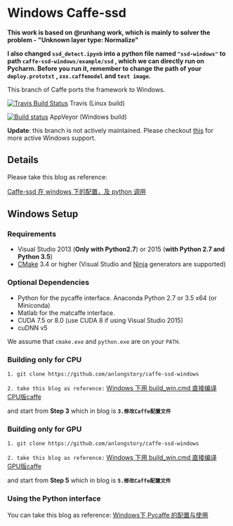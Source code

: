 # Windows Caffe-ssd

**This work is based on @runhang work, which is mainly to solver the problem - "Unknown layer type: Normalize"**

**I also changed `ssd_detect.ipynb` into a python file named `"ssd-windows"` to path `caffe-ssd-windows/example/ssd` , which we can directly run on Pycharm. Before you run it, remember to change the path of your `deploy.prototxt` , `xxx.caffemodel` and `test image`.**


This branch of Caffe ports the framework to Windows.

[![Travis Build Status](https://api.travis-ci.org/BVLC/caffe.svg?branch=windows)](https://travis-ci.org/BVLC/caffe) Travis (Linux build)

[![Build status](https://ci.appveyor.com/api/projects/status/ew7cl2k1qfsnyql4/branch/windows?svg=true)](https://ci.appveyor.com/project/BVLC/caffe/branch/windows) AppVeyor (Windows build)

**Update**: this branch is not actively maintained. Please checkout [this](https://github.com/BVLC/caffe/tree/windows) for more active Windows support.

## Details

Please take this blog as reference: 

[Caffe-ssd 在 windows 下的配置，及 python 调用](https://blog.csdn.net/Chris_zhangrx/article/details/83317721)

## Windows Setup

### Requirements

 - Visual Studio 2013 (**Only with Python2.7**) or 2015 (**with Python 2.7 and Python 3.5**)
 - [CMake](https://cmake.org/) 3.4 or higher (Visual Studio and [Ninja](https://ninja-build.org/) generators are supported)

### Optional Dependencies

 - Python for the pycaffe interface. Anaconda Python 2.7 or 3.5 x64 (or Miniconda)
 - Matlab for the matcaffe interface.
 - CUDA 7.5 or 8.0 (use CUDA 8 if using Visual Studio 2015)
 - cuDNN v5

 We assume that `cmake.exe` and `python.exe` are on your `PATH`.

### Building only for CPU


    1. git clone https://github.com/anlongstory/caffe-ssd-windows

 `2. take this blog as reference:` [Windows 下用 build_win.cmd 直接编译CPU版caffe](https://blog.csdn.net/Chris_zhangrx/article/details/79096015)

and start from **Step 3** which in blog is **`3.修改Caffe配置文件`**


### Building only for GPU

    1. git clone https://github.com/anlongstory/caffe-ssd-windows
  
   `2. take this blog as reference:` [Windows 下用 build_win.cmd 直接编译GPU版caffe](https://blog.csdn.net/Chris_zhangrx/article/details/83339684)

and start from **Step 5** which in blog is **`5.修改Caffe配置文件`**

### Using the Python interface

You can take this blog as reference: [Windows下 Pycaffe 的配置与使用](https://blog.csdn.net/Chris_zhangrx/article/details/79210288)





